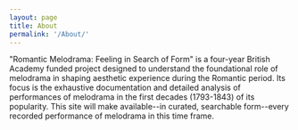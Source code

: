 ```yaml
---
layout: page
title: About
permalink: '/About/'
---
```


"Romantic Melodrama: Feeling in Search of Form" is a four-year British Academy funded project designed to understand the foundational role of melodrama in shaping aesthetic experience during the Romantic period. Its focus is the exhaustive documentation and detailed analysis of performances of melodrama in the first decades (1793-1843) of its popularity. This site will make available--in curated, searchable form--every recorded performance of melodrama in this time frame.
